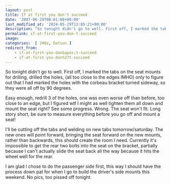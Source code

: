 ```yaml
---
layout: post
title: If at first you don't succeed
date: '2007-06-29T08:01:08+00:00'
last_modified_at: '2024-05-29T13:05:21+00:00'
description: "So tonight didn't go to well. First off, I marked the tabs on the seat mounts for drilling"
permalink: if-at-first-you-don-t-succeed
image: 
categories:  [ 240z, Datsun ]
redirect_from:
    - if-at-first-you-don&apos;t-succeed
    - if-at-first-you-don%27t-succeed
---
```


So tonight didn't go to well. First off, I marked the tabs on the seat mounts for drilling, drilled the holes, (all too close to the edges IMHO) only to figure out that I had marked the holes with the corbeau bracket turned sideway, so they were all off by 90 degrees.

Easy enough, redrill 3 of the holes, one was even worse off than before, too close to an edge, but I figured wtf I might as well tighten them all down and mount the seat right? See some progress. Wrong. The seat won't fit. Long story short, be sure to measure everything before you go off and mount a seat!

I'll be cutting off the tabs and welding on new tabs tomorrow/saturday. The new ones will point forward, bringing the seat forward on the new mounts, rather than backwards, this should create the room I need. Currently it's impossible to get the rear two bolts into the seat on the bracket, partially because I can't actually slide the seat back all the way because it hits the wheel well for the rear.

I am glad I chose to do the passenger side first, this way I should have the process down pat for when I go to build the driver's side mounts this weekend. No pics, too pissed off tonight.

